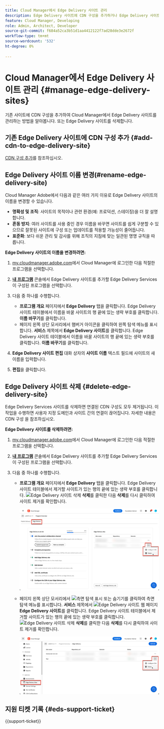 ```yaml
---
title: Cloud Manager에서 Edge Delivery 사이트 관리
description: Edge Delivery 사이트에 CDN 구성을 추가하거나 Edge Delivery 사이트를 삭제하는 방법에 대해 알아봅니다.
feature: Cloud Manager, Developing
role: Admin, Architect, Developer
source-git-commit: f684a52ca3b51d1aa4412122f7ad28dde3e2672f
workflow-type: tm+mt
source-wordcount: '532'
ht-degree: 0%

---
```


# Cloud Manager에서 Edge Delivery 사이트 관리 {#manage-edge-delivery-sites}

기존 사이트에 CDN 구성을 추가하여 Cloud Manager에서 Edge Delivery 사이트를 관리하는 방법을 알아봅니다. 또는 Edge Delivery 사이트를 삭제합니다.

## 기존 Edge Delivery 사이트에 CDN 구성 추가 {#add-cdn-to-edge-delivery-site}

[CDN 구성 추가](/help/implementing/cloud-manager/cdn-configurations/add-cdn-config.md)를 참조하십시오.

## Edge Delivery 사이트 이름 변경(#rename-edge-delivery-site)

Cloud Manager Adobe에서 다음과 같은 여러 가지 이유로 Edge Delivery 사이트의 이름을 변경할 수 있습니다.

* **명확성 및 조직**: 사이트의 목적이나 관련 환경(예: 프로덕션, 스테이징)을 더 잘 설명합니다.
* **혼동 방지**: 여러 사이트를 사용 중인 경우 이름을 바꾸면 사이트를 쉽게 구분할 수 있으므로 잘못된 사이트에 구성 또는 업데이트를 적용할 가능성이 줄어듭니다.
* **표준화**: 보다 쉬운 관리 및 감사를 위해 조직의 지침에 맞는 일관된 명명 규칙을 따릅니다.

**Edge Delivery 사이트의 이름을 변경하려면:**

1. [my.cloudmanager.adobe.com](https://my.cloudmanager.adobe.com/)에서 Cloud Manager에 로그인한 다음 적절한 프로그램을 선택합니다.
1. **[내 프로그램](/help/implementing/cloud-manager/navigation.md#my-programs)** 콘솔에서 Edge Delivery 사이트를 추가할 Edge Delivery Services이 구성된 프로그램을 선택합니다.
1. 다음 중 하나를 수행합니다.

   * **프로그램 개요** 페이지에서 **Edge Delivery** 탭을 클릭합니다. Edge Delivery 사이트 테이블에서 이름을 바꿀 사이트의 행 끝에 있는 생략 부호를 클릭합니다.
**이름 바꾸기**&#x200B;를 클릭합니다.
   * 페이지 왼쪽 상단 모서리에서 햄버거 아이콘을 클릭하여 왼쪽 탐색 메뉴를 표시합니다. **서비스** 제목에서 **Edge Delivery 사이트**를 클릭합니다.
Edge Delivery 사이트 테이블에서 이름을 바꿀 사이트의 행 끝에 있는 생략 부호를 클릭합니다. **이름 바꾸기**&#x200B;를 클릭합니다.

1. **Edge Delivery 사이트 편집** 대화 상자의 **사이트 이름** 텍스트 필드에 사이트의 새 이름을 입력합니다.

1. **편집**&#x200B;을 클릭합니다.

## Edge Delivery 사이트 삭제 {#delete-edge-delivery-site}

Edge Delivery Services 사이트를 삭제하면 연결된 CDN 구성도 모두 제거됩니다. 이 작업을 수행하면 사용자 지정 도메인과 사이트 간의 연결이 끊어집니다. 자세한 내용은 CDN 구성 을 참조하십시오. <!-- https://wiki.corp.adobe.com/display/DMSArchitecture/%5BKT%5D+Cloud+Manager+2024.9.0+Release -->

**Edge Delivery 사이트를 삭제하려면:**

1. [my.cloudmanager.adobe.com](https://my.cloudmanager.adobe.com/)에서 Cloud Manager에 로그인한 다음 적절한 프로그램을 선택합니다.
1. **[내 프로그램](/help/implementing/cloud-manager/navigation.md#my-programs)** 콘솔에서 Edge Delivery 사이트를 추가할 Edge Delivery Services이 구성된 프로그램을 선택합니다.
1. 다음 중 하나를 수행합니다.

   * **프로그램 개요** 페이지에서 **Edge Delivery** 탭을 클릭합니다. Edge Delivery 사이트 테이블에서 제거할 사이트가 있는 행의 끝에 있는 생략 부호를 클릭합니다.
![Edge Delivery 사이트 삭제](https://spectrum.adobe.com/static/icons/workflow_18/Smock_Delete_18_N.svg) **삭제**&#x200B;를 클릭한 다음 **삭제**&#x200B;를 다시 클릭하여 사이트 제거를 확인합니다.

     ![Edge Delivery 탭에서 Edge Delivery 사이트 추가](/help/implementing/cloud-manager/assets/cm-eds-delete1.png)

   * 페이지 왼쪽 상단 모서리에서 ![측면 탐색 표시 또는 숨기기](https://spectrum.adobe.com/static/icons/workflow_18/Smock_ShowMenu_18_N.svg)를 클릭하여 측면 탐색 메뉴를 표시합니다. **서비스** 제목에서 ![Edge Delivery 사이트 웹 페이지](https://spectrum.adobe.com/static/icons/workflow_18/Smock_WebPages_18_N.svg) **Edge Delivery 사이트**를 클릭합니다.
Edge Delivery 사이트 테이블에서 제거할 사이트가 있는 행의 끝에 있는 생략 부호를 클릭합니다. ![Edge Delivery 사이트 삭제](https://spectrum.adobe.com/static/icons/workflow_18/Smock_Delete_18_N.svg) **삭제**&#x200B;를 클릭한 다음 **삭제**&#x200B;를 다시 클릭하여 사이트 제거를 확인합니다.

     ![Edge Delivery Sites 단추에서 Edge Delivery 사이트 추가](/help/implementing/cloud-manager/assets/cm-eds-delete2.png)

## 지원 티켓 기록 {#eds-support-ticket}

{{support-ticket}}


